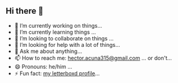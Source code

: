 ## Hi there 👋

- 🔭 I’m currently working on things...
- 🌱 I’m currently learning things ...
- 👯 I’m looking to collaborate on things ...
- 🤔 I’m looking for help with a lot of things...
- 💬 Ask me about anything...
- 📫 How to reach me: hector.acuna315@gmail.com ... or don't...
- 😄 Pronouns: he/him ...
- ⚡ Fun fact: [my letterboxd profile](https://letterboxd.com/freshmanyas/)...

